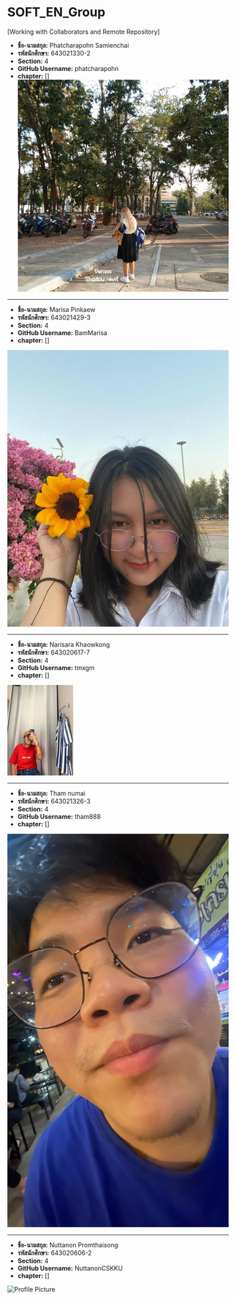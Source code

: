 # SOFT_EN_Group

[Working with Collaborators and Remote Repository]

- **ชื่อ-นามสกุล:** Phatcharapohn Samienchai
- **รหัสนักศึกษา:** 643021330-2
- **Section:** 4
- **GitHub Username:** phatcharapohn
- **chapter:** []
![Profile Picture](medai/phatcharapohn.jpg)

---


- **ชื่อ-นามสกุล:** Marisa Pinkaew
- **รหัสนักศึกษา:** 643021429-3
- **Section:** 4
- **GitHub Username:** BamMarisa
- **chapter:** []
 
![Profile Picture](medai/Marisa.jpg)

---

- **ชื่อ-นามสกุล:** Narisara Khaowkong
- **รหัสนักศึกษา:** 643020617-7
- **Section:** 4
- **GitHub Username:** tmxgm
- **chapter:** []
 
![Profile Picture](medai/tmxgm.jpg)

---


- **ชื่อ-นามสกุล:** Tham numai
- **รหัสนักศึกษา:** 643021326-3
- **Section:** 4
- **GitHub Username:** tham888
- **chapter:** []
 
![Profile Picture](medai/tham1.jpg)

---
- **ชื่อ-นามสกุล:** Nuttanon Promthaisong
- **รหัสนักศึกษา:** 643020606-2
- **Section:** 4
- **GitHub Username:** NuttanonCSKKU
- **chapter:** []
 
![Profile Picture](medai/bank1.jpg)


